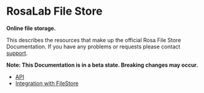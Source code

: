 RosaLab File Store
==================

**Online file storage.**

This describes the resources that make up the official Rosa File Store Documentation. If you have any problems or requests please contact
[support](https://abf.rosalinux.ru/contact).

**Note: This Documentation is in a beta state. Breaking changes may occur.**

* [API](http://abf-doc.rosalinux.ru/file_store/api/)
* [Integration with FileStore](http://abf-doc.rosalinux.ru/abf/file_store_integration/)
